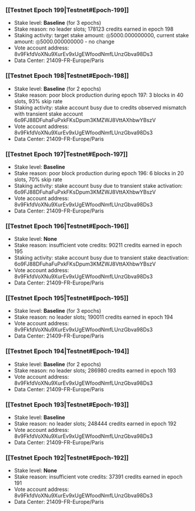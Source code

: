 ### [[Testnet Epoch 199|Testnet#Epoch-199]]
* Stake level: **Baseline** (for 3 epochs)
* Stake reason: no leader slots; 178123 credits earned in epoch 198
* Staking activity: target stake amount: ◎5000.000000000, current stake amount: ◎5000.000000000 - no change
* Vote account address: 8v9FkfdVoXNu9XurEv9xUgEWfoodNmfLUnzGbva98Ds3
* Data Center: 21409-FR-Europe/Paris
### [[Testnet Epoch 198|Testnet#Epoch-198]]
* Stake level: **Baseline** (for 2 epochs)
* Stake reason: poor block production during epoch 197: 3 blocks in 40 slots, 93% skip rate
* Staking activity: stake account busy due to credits observed mismatch with transient stake account 6o9FJ88DFuhaFuPxkFKsDpum3KMZWJ8VttAXhbwYBszV
* Vote account address: 8v9FkfdVoXNu9XurEv9xUgEWfoodNmfLUnzGbva98Ds3
* Data Center: 21409-FR-Europe/Paris
### [[Testnet Epoch 197|Testnet#Epoch-197]]
* Stake level: **Baseline**
* Stake reason: poor block production during epoch 196: 6 blocks in 20 slots, 70% skip rate
* Staking activity: stake account busy due to transient stake activation: 6o9FJ88DFuhaFuPxkFKsDpum3KMZWJ8VttAXhbwYBszV
* Vote account address: 8v9FkfdVoXNu9XurEv9xUgEWfoodNmfLUnzGbva98Ds3
* Data Center: 21409-FR-Europe/Paris
### [[Testnet Epoch 196|Testnet#Epoch-196]]
* Stake level: **None**
* Stake reason: insufficient vote credits: 90211 credits earned in epoch 195
* Staking activity: stake account busy due to transient stake deactivation: 6o9FJ88DFuhaFuPxkFKsDpum3KMZWJ8VttAXhbwYBszV
* Vote account address: 8v9FkfdVoXNu9XurEv9xUgEWfoodNmfLUnzGbva98Ds3
* Data Center: 21409-FR-Europe/Paris
### [[Testnet Epoch 195|Testnet#Epoch-195]]
* Stake level: **Baseline** (for 3 epochs)
* Stake reason: no leader slots; 190011 credits earned in epoch 194
* Vote account address: 8v9FkfdVoXNu9XurEv9xUgEWfoodNmfLUnzGbva98Ds3
* Data Center: 21409-FR-Europe/Paris
### [[Testnet Epoch 194|Testnet#Epoch-194]]
* Stake level: **Baseline** (for 2 epochs)
* Stake reason: no leader slots; 286980 credits earned in epoch 193
* Vote account address: 8v9FkfdVoXNu9XurEv9xUgEWfoodNmfLUnzGbva98Ds3
* Data Center: 21409-FR-Europe/Paris
### [[Testnet Epoch 193|Testnet#Epoch-193]]
* Stake level: **Baseline**
* Stake reason: no leader slots; 248444 credits earned in epoch 192
* Vote account address: 8v9FkfdVoXNu9XurEv9xUgEWfoodNmfLUnzGbva98Ds3
* Data Center: 21409-FR-Europe/Paris
### [[Testnet Epoch 192|Testnet#Epoch-192]]
* Stake level: **None**
* Stake reason: insufficient vote credits: 37391 credits earned in epoch 191
* Vote account address: 8v9FkfdVoXNu9XurEv9xUgEWfoodNmfLUnzGbva98Ds3
* Data Center: 21409-FR-Europe/Paris